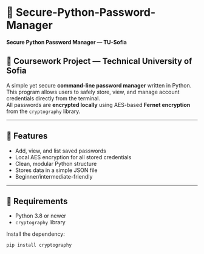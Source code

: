 # 🔐 Secure-Python-Password-Manager
**Secure Python Password Manager — TU-Sofia**

## 🏫 Coursework Project — Technical University of Sofia

A simple yet secure **command-line password manager** written in Python.  
This program allows users to safely store, view, and manage account credentials directly from the terminal.  
All passwords are **encrypted locally** using AES-based **Fernet encryption** from the `cryptography` library.

---

## 🧮 Features
- Add, view, and list saved passwords  
- Local AES encryption for all stored credentials  
- Clean, modular Python structure  
- Stores data in a simple JSON file  
- Beginner/intermediate-friendly  

---

## 🧰 Requirements
- Python 3.8 or newer  
- `cryptography` library  

Install the dependency:
```bash
pip install cryptography
